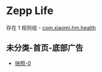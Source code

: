 # Zepp Life

存在 1 规则组 - [com.xiaomi.hm.health](/src/apps/com.xiaomi.hm.health.ts)

## 未分类-首页-底部广告

- [快照-0](https://i.gkd.li/i/13695424)
